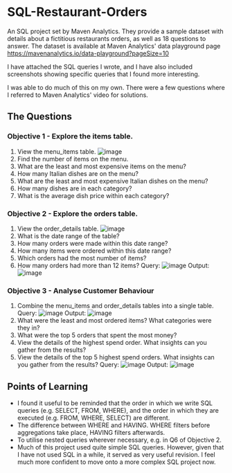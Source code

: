 # SQL-Restaurant-Orders
An SQL project set by Maven Analytics. They provide a sample dataset with details about a fictitious restaurants orders, as well as 18 questions to answer. The dataset is available at Maven Analytics' data playground page https://mavenanalytics.io/data-playground?pageSize=10

I have attached the SQL queries I wrote, and I have also included screenshots showing specific queries that I found more interesting. 

I was able to do much of this on my own. There were a few questions where I referred to Maven Analytics' video for solutions.

## The Questions
### Objective 1 - Explore the items table.
1. View the menu_items table.
![image](https://github.com/user-attachments/assets/5507e1aa-625a-43db-9db5-749d233f9dbe)
2. Find the number of items on the menu.
3. What are the least and most expensive items on the menu?
4. How many Italian dishes are on the menu?
5. What are the least and most expensive Italian dishes on the menu?
6. How many dishes are in each category?
7. What is the average dish price within each category?

### Objective 2 - Explore the orders table.
1. View the order_details table.
![image](https://github.com/user-attachments/assets/0917f3d6-7660-46e3-8cd4-ccd142a9b011)
2. What is the date range of the table?
3. How many orders were made within this date range?
4. How many items were ordered within this date range?
5. Which orders had the most number of items?
6. How many orders had more than 12 items?
Query:
![image](https://github.com/user-attachments/assets/4d9ac751-87eb-44d7-8000-dbab0d39ff68)
Output:
![image](https://github.com/user-attachments/assets/212ebb81-008f-4fd9-8bb4-9eae0bad38c4)

### Objective 3 - Analyse Customer Behaviour
1. Combine the menu_items and order_details tables into a single table.
Query:
![image](https://github.com/user-attachments/assets/e04205f4-a75d-4522-9cc4-e458bcfd2838)
Output:
![image](https://github.com/user-attachments/assets/ba425055-e8a5-42ba-b7aa-e0c23c04d3dd)
2. What were the least and most ordered items? What categories were they in?
3. What were the top 5 orders that spent the most money?
4. View the details of the highest spend order. What insights can you gather from the results?
5. View the details of the top 5 highest spend orders. What insights can you gather from the results?
Query:
![image](https://github.com/user-attachments/assets/a91e45ce-fcab-4248-a117-3eec67a1999e)
Output:
![image](https://github.com/user-attachments/assets/d5957ef0-8768-453a-9fbd-709cfb5d8ce7)

## Points of Learning
- I found it useful to be reminded that the order in which we write SQL queries (e.g. SELECT, FROM, WHERE), and the order in which they are executed (e.g. FROM, WHERE, SELECT) are different.
- The difference between WHERE and HAVING. WHERE filters before aggregations take place, HAVING filters afterwards.
- To utilise nested queries wherever necessary, e.g. in Q6 of Objective 2.
- Much of this project used quite simple SQL queries. However, given that I have not used SQL in a while, it served as very useful revision. I feel much more confident to move onto a more complex SQL project now.
